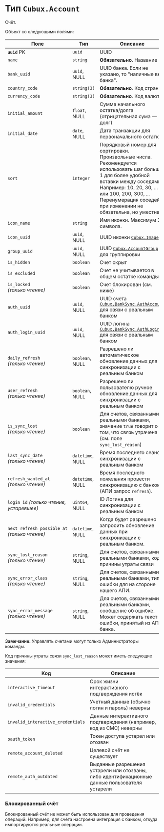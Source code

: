 Тип `Cubux.Account`
===================

Счёт.

Объект со следующими полями:

Поле | Тип | Описание
---- | --- | --------
**`uuid`** PK    | `uuid`        | UUID
`name`           | `string`      | **Обязательно**. Название
`bank_uuid`      | `uuid`, NULL  | UUID банка. Если не указано, то "наличные вне банка".
`country_code`   | `string(3)`   | **Обязательно**. Код страны
`currency_code`  | `string(3)`   | **Обязательно**. Код валюты
`initial_amount` | `float`, NULL | Сумма начального остатка/долга (отрицательная сума — долг)
`initial_date`   | `date`, NULL  | Дата транзакции для первоначального остатка
`sort`           | `integer`     | Порядковый номер для сортировки. Произвольные числа. Рекомендуется использовать шаг больше 1 для более удобной вставки между соседями. Например: 10, 20, 30, ... или 100, 200, 300, ... Перенумерация соседей при изменении не обязательна, но уместна.
`icon_name`      | `string`      | Имя иконки. Максимум 32 символа.
`icon_uuid`      | `uuid`, NULL  | UUID иконки [`Cubux.Image`][Cubux.Image]
`group_uuid`     | `uuid`, NULL  | UUID [`Cubux.AccountGroup`][Cubux.AccountGroup] для группировки
`is_hidden`      | `boolean`     | Счет скрыт
`is_excluded`    | `boolean`     | Счет не учитывается в общем остатке команды
`is_locked` _(только чтение)_ | `boolean` | Счет блокирован (см. ниже)
`auth_uuid`      | `uuid`, NULL  | UUID счета [`Cubux.BankSync.AuthAccount`][Cubux.BankSync.AuthAccount] для связи с реальным банком
`auth_login_uuid` | `uuid`, NULL | UUID логина [`Cubux.BankSync.AuthLogin`][Cubux.BankSync.AuthLogin] для связи с реальным банком
`daily_refresh` _(только чтение)_  | `boolean`, NULL | Разрешено ли автоматическое обновление данных для синхронизации с реальным банком
`user_refresh` _(только чтение)_  | `boolean`, NULL | Разрешено ли пользователю ручное обновление данных для синхронизации с реальным банком
`is_sync_lost` _(только чтение)_ | `boolean` | Для счетов, связанными с реальными банками, значение `true` говорит о том, что связь утрачена (см. поле `sync_lost_reason`)
`last_sync_date` _(только чтение)_ | `datetime`, NULL | Время последнего сеанса синхронизации с реальным банком
`refresh_wanted_at` _(только чтение)_ | `datetime`, NULL | Время последнего пожелания провести синхронизацию с банком (АПИ запрос `refresh`).
`login_id` _(только чтение, устаревшее)_ | `uint64`, NULL   | ID Логина для синхронизации с реальным банком
`next_refresh_possible_at` _(только чтение)_ | `datetime`, NULL | Когда будет разрешено запросить обновление данных при синхронизации с реальным банком.
`sync_lost_reason` _(только чтение)_ | `string`, NULL | Для счетов, связанными с реальными банками, код причины утраты связи
`sync_error_class` _(только чтение)_ | `string`, NULL | Для счетов, связанными с реальными банками, тип ошибки для на стороне нашего АПИ.
`sync_error_message` _(только чтение)_ | `string`, NULL | Для счетов, связанными с реальными банками, сообщение об ошибке. Может содержать текст ошибки, принятый из АПИ банка.

**Замечание:** Управлять счетами могут только Администраторы команды.

Код причины утраты связи `sync_lost_reason` может иметь следующие значения:

Код | Описание
--- | --------
`interactive_timeout`             | Срок жизни интерактивного подтверждения истёк
`invalid_credentials`             | Учетный данные (обычно логин и пароль) неверны
`invalid_interactive_credentials` | Данные интерактивного подтверждения (например, код из СМС) неверны
`oauth_token`                     | Токен доступа устарел или отозван
`remote_account_deleted`          | Целевой счёт не существует
`remote_auth_outdated`            | Выданные разрешения устарели или отозваны, либо идентификационные данные пользователя устарели


### Блокированный счёт

Блокированный счёт не может быть использован для проведения операций.
Например, для счёта настроена интеграция с банком, откуда импортируются
реальные операции.


[Cubux.AccountGroup]: account-group.md
[Cubux.Image]: image.md
[Cubux.BankSync.AuthAccount]: ../bank-sync/auth-account.md
[Cubux.BankSync.AuthLogin]: ../bank-sync/auth-login.md
